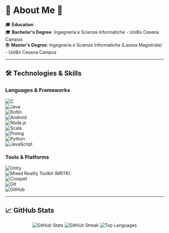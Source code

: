 # 🌌 About Me 🚀  

🎓 **Education**  
🎓 **Bachelor's Degree**: Ingegneria e Scienze Informatiche - UniBo Cesena Campus  
📚 **Master's Degree**: Ingegneria e Scienze Informatiche (Laurea Magistrale) - UniBo Cesena Campus  

---

## 🛠️ **Technologies & Skills**  
### **Languages & Frameworks**  
![C](https://img.shields.io/badge/-C-A8B9CC?logo=c&logoColor=white&style=flat-square)  
![Java](https://img.shields.io/badge/-Java-007396?logo=java&logoColor=white&style=flat-square)  
![Kotlin](https://img.shields.io/badge/-Kotlin-0095D5?logo=kotlin&logoColor=white&style=flat-square)  
![Android](https://img.shields.io/badge/-Android-3DDC84?logo=android&logoColor=white&style=flat-square)  
![Node.js](https://img.shields.io/badge/-Node.js-339933?logo=nodedotjs&logoColor=white&style=flat-square)  
![Scala](https://img.shields.io/badge/-Scala-DC322F?logo=scala&logoColor=white&style=flat-square)  
![Prolog](https://img.shields.io/badge/-Prolog-000000?logoColor=white&style=flat-square)  
![Python](https://img.shields.io/badge/-Python-3776AB?logo=python&logoColor=white&style=flat-square)  
![JavaScript](https://img.shields.io/badge/-JavaScript-F7DF1E?logo=javascript&logoColor=black&style=flat-square)  

### **Tools & Platforms**  
![Unity](https://img.shields.io/badge/-Unity-000000?logo=unity&logoColor=white&style=flat-square)  
![Mixed Reality Toolkit (MRTK)](https://img.shields.io/badge/-Mixed_Reality_Toolkit_(MRTK)-0078D7?logo=microsoft&logoColor=white&style=flat-square)  
![Croquet](https://img.shields.io/badge/-Croquet-4F46E5?style=flat-square)  
![Git](https://img.shields.io/badge/-Git-F05032?logo=git&logoColor=white&style=flat-square)  
![GitHub](https://img.shields.io/badge/-GitHub-181717?logo=github&logoColor=white&style=flat-square)  

---

## 📈 **GitHub Stats**  

<p align="center">
  <img src="https://github-readme-stats.vercel.app/api?username=YourGitHubUsername&show_icons=true&theme=radical" alt="GitHub Stats" />
  <img src="https://github-readme-streak-stats.herokuapp.com?user=YourGitHubUsername&theme=radical" alt="GitHub Streak" />
  <img src="https://github-readme-stats.vercel.app/api/top-langs/?username=YourGitHubUsername&layout=compact&theme=radical" alt="Top Languages" />
</p>

<!--
---

## 🌠 **Explore My Projects**  
| 🚀 **Project**            | 💡 **Description**                                  | 🔗 **Link**                         |  
|---------------------------|----------------------------------------------------|-------------------------------------|  
| 🛰️ **HoloLens Toolkit App** | Mixed reality app developed with Unity and MRTK     | [GitHub](https://github.com)        |  
| 🌌 **AI Data Explorer**     | An AI-based data analysis tool                     | [GitHub](https://github.com)        |  
| 🛸 **Scala Web App**        | A scalable web application built with Scala 3      | [GitHub](https://github.com)        |  

---

### 🌌 Let's Connect!  
[![LinkedIn](https://img.shields.io/badge/LinkedIn-0077B5?logo=linkedin&logoColor=white&style=flat-square)](https://linkedin.com/in/YourProfile)  
[![Email](https://img.shields.io/badge/Email-D14836?logo=gmail&logoColor=white&style=flat-square)](mailto:YourEmail@example.com)  
--!>
